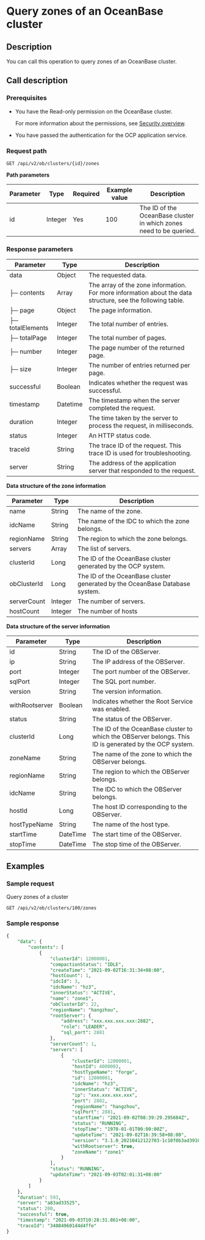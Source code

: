 Query zones of an OceanBase cluster
========================================================

Description
--------------------------------

You can call this operation to query zones of an OceanBase cluster.

Call description
-------------------------------------

### Prerequisites

* You have the Read-only permission on the OceanBase cluster.

  For more information about the permissions, see [Security overview](../../400.user-guide-2/300.features/900.system-management-features-1/500.security-overview.md).
  
* You have passed the authentication for the OCP application service.

### Request path

`GET /api/v2/ob/clusters/{id}/zones`

**Path parameters**

| Parameter |  Type   | Required | Example value |                            Description                             |
|-----------|---------|----------|---------------|--------------------------------------------------------------------|
| id        | Integer | Yes      | 100           | The ID of the OceanBase cluster in which zones need to be queried. |

### Response parameters

|    Parameter     |   Type   |                                                Description                                                 |
|------------------|----------|------------------------------------------------------------------------------------------------------------|
| data             | Object   | The requested data.                                                                                        |
| ├─ contents      | Array    | The array of the zone information. For more information about the data structure, see the following table. |
| ├─ page          | Object   | The page information.                                                                                      |
| ├─ totalElements | Integer  | The total number of entries.                                                                               |
| ├─ totalPage     | Integer  | The total number of pages.                                                                                 |
| ├─ number        | Integer  | The page number of the returned page.                                                                      |
| ├─ size          | Integer  | The number of entries returned per page.                                                                   |
| successful       | Boolean  | Indicates whether the request was successful.                                                              |
| timestamp        | Datetime | The timestamp when the server completed the request.                                                       |
| duration         | Integer  | The time taken by the server to process the request, in milliseconds.                                      |
| status           | Integer  | An HTTP status code.                                                                                       |
| traceId          | String   | The trace ID of the request. This trace ID is used for troubleshooting.                                    |
| server           | String   | The address of the application server that responded to the request.                                       |

**Data structure of the zone information**

|  Parameter  |  Type   |                                 Description                                 |
|-------------|---------|-----------------------------------------------------------------------------|
| name        | String  | The name of the zone.                                                       |
| idcName     | String  | The name of the IDC to which the zone belongs.                              |
| regionName  | String  | The region to which the zone belongs.                                       |
| servers     | Array   | The list of servers.                                                        |
| clusterId   | Long    | The ID of the OceanBase cluster generated by the OCP system.                |
| obClusterId | Long    | The ID of the OceanBase cluster generated by the OceanBase Database system. |
| serverCount | Integer | The number of servers.                                                      |
| hostCount   | Integer | The number of hosts                                                         |

**Data structure of the server information**

|   Parameter    |   Type   |                                              Description                                               |
|----------------|----------|--------------------------------------------------------------------------------------------------------|
| id             | String   | The ID of the OBServer.                                                                                |
| ip             | String   | The IP address of the OBServer.                                                                        |
| port           | Integer  | The port number of the OBServer.                                                                       |
| sqlPort        | Integer  | The SQL port number.                                                                                   |
| version        | String   | The version information.                                                                               |
| withRootserver | Boolean  | Indicates whether the Root Service was enabled.                                                        |
| status         | String   | The status of the OBServer.                                                                            |
| clusterId      | Long     | The ID of the OceanBase cluster to which the OBServer belongs. This ID is generated by the OCP system. |
| zoneName       | String   | The name of the zone to which the OBServer belongs.                                                    |
| regionName     | String   | The region to which the OBServer belongs.                                                              |
| idcName        | String   | The IDC to which the OBServer belongs.                                                                 |
| hostId         | Long     | The host ID corresponding to the OBServer.                                                             |
| hostTypeName   | String   | The name of the host type.                                                                             |
| startTime      | DateTime | The start time of the OBServer.                                                                        |
| stopTime       | DateTime | The stop time of the OBServer.                                                                         |

Examples
-----------------------------

### Sample request

Query zones of a cluster

`GET /api/v2/ob/clusters/100/zones`

### Sample response

```sql
{
    "data": {
        "contents": [
            {
                "clusterId": 12000001,
                "compactionStatus": "IDLE",
                "createTime": "2021-09-02T16:31:34+08:00",
                "hostCount": 1,
                "idcId": 3,
                "idcName": "hz3",
                "innerStatus": "ACTIVE",
                "name": "zone1",
                "obClusterId": 22,
                "regionName": "hangzhou",
                "rootServer": {
                    "address": "xxx.xxx.xxx.xxx:2882",
                    "role": "LEADER",
                    "sql_port": 2881
                },
                "serverCount": 1,
                "servers": [
                    {
                        "clusterId": 12000001,
                        "hostId": 4000003,
                        "hostTypeName": "forge",
                        "id": 12000001,
                        "idcName": "hz3",
                        "innerStatus": "ACTIVE",
                        "ip": "xxx.xxx.xxx.xxx",
                        "port": 2882,
                        "regionName": "hangzhou",
                        "sqlPort": 2881,
                        "startTime": "2021-09-02T08:39:29.295684Z",
                        "status": "RUNNING",
                        "stopTime": "1970-01-01T00:00:00Z",
                        "updateTime": "2021-09-02T16:39:58+08:00",
                        "version": "3.1.0_20210412122703-1c10f0b3ad39105cd5d12eb566ebe3a374ea38f5(Apr 12 2021 12:57:39)",
                        "withRootserver": true,
                        "zoneName": "zone1"
                    }
                ],
                "status": "RUNNING",
                "updateTime": "2021-09-03T02:01:31+08:00"
            }
        ]
    },
    "duration": 593,
    "server": "a83ad33525",
    "status": 200,
    "successful": true,
    "timestamp": "2021-09-03T10:28:31.861+08:00",
    "traceId": "340849601d4d4ffe"
}
```
